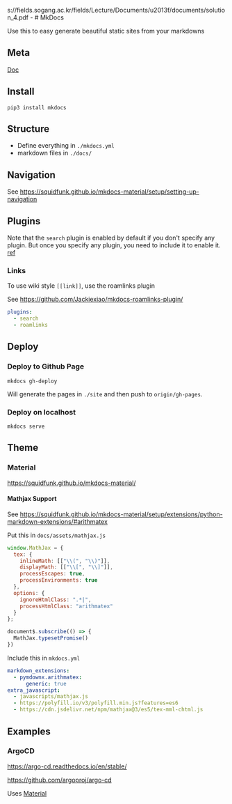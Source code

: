 s://fields.sogang.ac.kr/fields/Lecture/Documents/u2013f/documents/solution_4.pdf
	- # MkDocs

Use this to easy generate beautiful static sites from your markdowns

## Meta

[Doc](https://www.mkdocs.org/)

## Install

```
pip3 install mkdocs
```

## Structure

- Define everything in `./mkdocs.yml`
- markdown files in `./docs/`

## Navigation

See <https://squidfunk.github.io/mkdocs-material/setup/setting-up-navigation>

## Plugins

Note that the `search` plugin is enabled by default if you don't specify any plugin. But once you specify any plugin, you need to include it to enable it. [ref](https://squidfunk.github.io/mkdocs-material/setup/setting-up-site-search/)

### Links

To use wiki style `[[link]]`, use the roamlinks plugin

See <https://github.com/Jackiexiao/mkdocs-roamlinks-plugin/>

```yaml
plugins:
  - search
  - roamlinks 
```



## Deploy

### Deploy to Github Page

```
mkdocs gh-deploy
```

Will generate the pages in `./site` and then push to `origin/gh-pages`.

### Deploy on localhost

```
mkdocs serve
```

## Theme

### Material

<https://squidfunk.github.io/mkdocs-material/>

#### Mathjax Support

See <https://squidfunk.github.io/mkdocs-material/setup/extensions/python-markdown-extensions/#arithmatex>

Put this in `docs/assets/mathjax.js`

```js
window.MathJax = {
  tex: {
    inlineMath: [["\\(", "\\)"]],
    displayMath: [["\\[", "\\]"]],
    processEscapes: true,
    processEnvironments: true
  },
  options: {
    ignoreHtmlClass: ".*|",
    processHtmlClass: "arithmatex"
  }
};

document$.subscribe(() => {
  MathJax.typesetPromise()
})
```

Include this in `mkdocs.yml`

```yml
markdown_extensions:
  - pymdownx.arithmatex:
      generic: true
extra_javascript:
  - javascripts/mathjax.js
  - https://polyfill.io/v3/polyfill.min.js?features=es6
  - https://cdn.jsdelivr.net/npm/mathjax@3/es5/tex-mml-chtml.js
```

## Examples

### ArgoCD

<https://argo-cd.readthedocs.io/en/stable/>

<https://github.com/argoproj/argo-cd>

Uses [Material](#Material)

